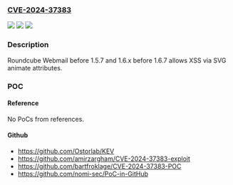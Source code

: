 ### [CVE-2024-37383](https://cve.mitre.org/cgi-bin/cvename.cgi?name=CVE-2024-37383)
![](https://img.shields.io/static/v1?label=Product&message=n%2Fa&color=blue)
![](https://img.shields.io/static/v1?label=Version&message=n%2Fa&color=blue)
![](https://img.shields.io/static/v1?label=Vulnerability&message=n%2Fa&color=brighgreen)

### Description

Roundcube Webmail before 1.5.7 and 1.6.x before 1.6.7 allows XSS via SVG animate attributes.

### POC

#### Reference
No PoCs from references.

#### Github
- https://github.com/Ostorlab/KEV
- https://github.com/amirzargham/CVE-2024-37383-exploit
- https://github.com/bartfroklage/CVE-2024-37383-POC
- https://github.com/nomi-sec/PoC-in-GitHub

